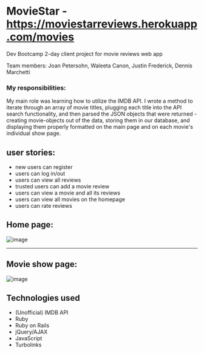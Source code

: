 # MovieStar - https://moviestarreviews.herokuapp.com/movies
Dev Bootcamp 2-day client project for movie reviews web app

Team members: Joan Petersohn, Waleeta Canon, Justin Frederick, Dennis Marchetti

### My responsibilities:

My main role was learning how to utilize the IMDB API. I wrote a method to iterate through an array of movie titles, plugging each title into the API search functionality, and then parsed the JSON objects that were returned - creating movie-objects out of the data, storing them in our database, and displaying them properly formatted on the main page and on each movie's individual show page. 

## user stories:

  - new users can register
  - users can log in/out
  - users can view all reviews
  - trusted users can add a movie review
  - users can view a movie and all its reviews
  - users can view all movies on the homepage
  - users can rate reviews
  
## Home page:
![image](https://cloud.githubusercontent.com/assets/19498387/23670876/d0d9bada-032e-11e7-996e-e3985a5f7c53.png)

--------
## Movie show page:
![image](https://cloud.githubusercontent.com/assets/19498387/23670893/e37002d0-032e-11e7-83fa-2bf5d4c335d0.png)

## Technologies used
* (Unofficial) IMDB API
* Ruby
* Ruby on Rails
* jQuery/AJAX
* JavaScript
* Turbolinks
